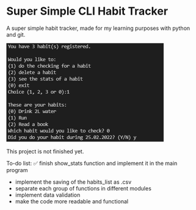 # Super Simple CLI Habit Tracker
A super simple habit tracker, made for my learning purposes with python and git.

![Example](https://github.com/attrindade/simple-habit-tracker/raw/main/example.PNG)

This project is not finished yet.

To-do list:
:white_check_mark: finish show_stats function and implement it in the main program
* implement the saving of the habits_list as .csv
* separate each group of functions in different modules
* implement data validation
* make the code more readable and functional
